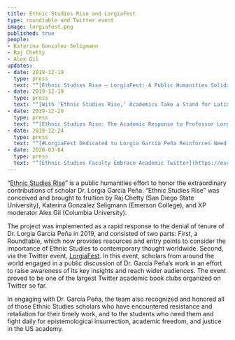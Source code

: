 ```yaml
---
title: Ethnic Studies Rise and LorgiaFest
type: roundtable and Twitter event
image: lorgiafest.png
published: true
people:
- Katerina Gonzalez Seligmann
- Raj Chetty
- Alex Gil
updates:
- date: 2019-12-19
  type: press
  text: "“[Ethnic Studies Rise — LorgiaFest: A Public Humanities Solidarity Action with Dr. Lorgia García Peña](https://esendom.com/notis/2019/12/19/c3dtbjjwl4kbocknf1gwf35z322n4a),” in *ESENDOM* by Nelson Santana."
- date: 2019-12-19
  type: press
  text: "“[With ‘Ethnic Studies Rise,’ Academics Take a Stand for Latina Professor Denied Tenure at Harvard](https://www.latinorebels.com/2019/12/19/ethnicstudiesrise/),” in *Latino Rebels* by Amanda Alcántara."
- date: 2019-12-20
  type: press
  text: "“[Ethnic Studies Rise: The Academic Response to Professor Lorgia García-Peña’s Tenure Denial](https://belatina.com/lorgia-fest-ethnic-studies-rise/),” in *BELatina* by Yamily Habib."
- date: 2019-12-24
  type: press
  text: "“[#LorgiaFest Dedicated to Lorgia García Peña Reinforces Need for Ethnic Studies, EsenDom](https://esendom.com/notis/2019/12/23/lorgiafest),” in *ESENDOM* by Nelson Santana."
- date: 2020-03-04
  type: press
  text: "“[Ethnic Studies Faculty Embrace Academic Twitter](https://esendom.com/notis/2019/12/23/lorgiafest),” in *Diverse Issues in Higher Education* by Sara Weissman."
---
```


“[Ethnic Studies Rise](https://ethnicrise.github.io/)” is a public humanities effort to honor the extraordinary contributions of scholar Dr. Lorgia García Peña. “Ethnic Studies Rise” was conceived and brought to fruition by Raj Chetty (San Diego State University), Katerina Gonzalez Seligmann (Emerson College), and XP moderator Alex Gil (Columbia University). 

The project was implemented as a rapid response to the denial of tenure of Dr. Lorgia García Peña in 2019, and consisted of two parts: First, a Roundtable, which now provides resources and entry points to consider the importance of Ethnic Studies to contemporary thought worldwide. Second, via the Twitter event, [LorgiaFest](https://twitter.com/hashtag/lorgiafest?lang=en). In this event, scholars from around the world engaged in a public discussion of Dr. García Peña’s work in an effort to raise awareness of its key insights and reach wider audiences. The event proved to be one of the largest Twitter academic book clubs organized on Twitter so far. 

In engaging with Dr. García Peña, the team also recognized and honored all of those Ethnic Studies scholars who have encountered resistance and retaliation for their timely work, and to the students who need them and fight daily for epistemological insurrection, academic freedom, and justice in the US academy.





